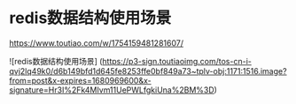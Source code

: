 # redis数据结构使用场景
https://www.toutiao.com/w/1754159481281607/  


![redis数据结构使用场景] (https://p3-sign.toutiaoimg.com/tos-cn-i-qvj2lq49k0/d6b149bfd1d645fe8253ffe0bf849a73~tplv-obj:1171:1516.image?from=post&x-expires=1680969600&x-signature=Hr3I%2Fk4MIvm11UePWLfgkiUna%2BM%3D)


